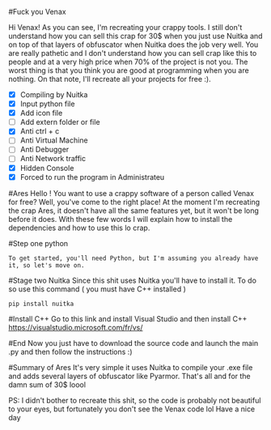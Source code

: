 #Fuck you Venax

Hi Venax! As you can see, I'm recreating your crappy tools. I still don't understand how you can sell this crap for 30$ when you just use Nuitka and on top of that layers of obfuscator when Nuitka does the job very well. You are really pathetic and I don't understand how you can sell crap like this to people and at a very high price when 70% of the project is not you. The worst thing is that you think you are good at programming when you are nothing. On that note, I'll recreate all your projects for free :).

- [x] Compiling by Nuitka
- [x] Input python file
- [x] Add icon file
- [ ] Add extern folder or file
- [x] Anti ctrl + c
- [ ] Anti Virtual Machine
- [ ] Anti Debugger
- [ ] Anti Network traffic
- [x] Hidden Console
- [x] Forced to run the program in Administrateu

#Ares
Hello ! You want to use a crappy software of a person called Venax for free? Well, you've come to the right place! At the moment I'm recreating the crap Ares, it doesn't have all the same features yet, but it won't be long before it does. With these few words I will explain how to install the dependencies and how to use this lo crap.

#Step one python
```
To get started, you'll need Python, but I'm assuming you already have it, so let's move on.
```

#Stage two Nuitka
Since this shit uses Nuitka you'll have to install it. To do so use this command ( you must have C++ installed  )
```
pip install nuitka
```
#Install C++
Go to this link and install Visual Studio and then install C++
https://visualstudio.microsoft.com/fr/vs/

#End
Now you just have to download the source code and launch the main .py and then follow the instructions :)

#Summary of Ares
It's very simple it uses Nuitka to compile your .exe file and adds several layers of obfuscator like Pyarmor. That's all and for the damn sum of 30$ loool

PS: I didn't bother to recreate this shit, so the code is probably not beautiful to your eyes, but fortunately you don't see the Venax code lol
Have a nice day
